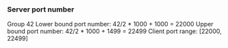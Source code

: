 ### Server port number
Group 42
Lower bound port number: 42/2 * 1000 + 1000 = 22000
Upper bound port number: 42/2 * 1000 + 1499 = 22499
Client port range: [22000, 22499]
